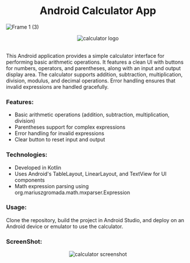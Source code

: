   <center><h1>Android Calculator App</h1></center>

![Frame 1 (3)](https://github.com/user-attachments/assets/7214c411-d822-4cb0-87a6-5707a0521e43)


  <center><img src="https://github.com/chamindu2001/Android-Calculator-App/assets/127916715/fba5cdb9-75ff-4030-b16f-7980cfe12f10" alt="calculator logo"></center>

   <br>
  <p>This Android application provides a simple calculator interface for performing basic arithmetic operations. It features a clean UI with buttons for numbers, operators, and parentheses, along with an input and output display area. The calculator supports addition, subtraction, multiplication, division, modulus, and decimal operations. Error handling ensures that invalid expressions are handled gracefully.</p>

  <h3>Features:</h3>
  <ul>
    <li>Basic arithmetic operations (addition, subtraction, multiplication, division)</li>
    <li>Parentheses support for complex expressions</li>
    <li>Error handling for invalid expressions</li>
    <li>Clear button to reset input and output</li>
  </ul>

  <h3>Technologies:</h3>
  <ul>
    <li>Developed in Kotlin</li>
    <li>Uses Android's TableLayout, LinearLayout, and TextView for UI components</li>
    <li>Math expression parsing using org.mariuszgromada.math.mxparser.Expression</li>
  </ul>

  <h3>Usage:</h3>
  <p>Clone the repository, build the project in Android Studio, and deploy on an Android device or emulator to use the calculator.</p>

  <h3>ScreenShot:</h3>
  <center><img src="https://github.com/chamindu2001/Android-Calculator-App/assets/127916715/28d56733-791b-4c6f-8429-e027241410b1" alt="calculator screenshot"></center>
